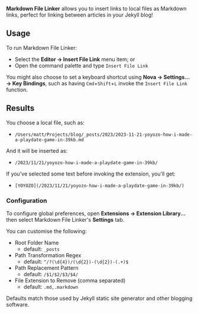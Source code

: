 **Markdown File Linker** allows you to insert links to local files as Markdown links, perfect for linking between articles in your Jekyll blog!

## Usage

To run Markdown File Linker:

- Select the **Editor → Insert File Link** menu item; or
- Open the command palette and type `Insert File Link`

You might also choose to set a keyboard shortcut using **Nova → Settings... → Key Bindings**, such as having `Cmd`+`Shift`+`L` invoke the `Insert File Link` function.

## Results

You choose a local file, such as:
- `/Users/matt/Projects/blog/_posts/2023/2023-11-21-yoyozo-how-i-made-a-playdate-game-in-39kb.md`

And it will be inserted as:
- `/2023/11/21/yoyozo-how-i-made-a-playdate-game-in-39kb/`

If you've selected some text before invoking the extension, you'll get:
- `[YOYOZO](/2023/11/21/yoyozo-how-i-made-a-playdate-game-in-39kb/)`

### Configuration

To configure global preferences, open **Extensions → Extension Library...** then select Markdown File Linker's **Settings** tab.

You can customise the following:

- Root Folder Name
	- default: `_posts`
- Path Transformation Regex
	- default: `^/?(\d{4})/(\d{2})-(\d{2})-(.+)$`
- Path Replacement Pattern
	- default: `/$1/$2/$3/$4/`
- File Extension to Remove (comma separated)
	- default: `.md,.markdown`

Defaults match those used by Jekyll static site generator and other blogging software.
